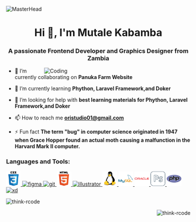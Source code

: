 ![MasterHead](https://files.readme.io/d14112d-Cloudsmith-Integrations-Banner-GitHub.png)
<h1 align="center">Hi 👋, I'm Mutale Kabamba</h1>
<h3 align="center">A passionate Frontend Developer and Graphics Designer from Zambia</h3>
<img align="right" alt="Coding" width="400" src="https://media1.tenor.com/m/2uyENRmiUt0AAAAC/coding.gif">

- 🔭 I’m currently collaborating on **Panuka Farm Website**

- 🌱 I’m currently learning **Phython, Laravel Framework,and Doker**

- 🤝 I’m looking for help with **best learning materials for Phython, Laravel Framework,and Doker**

- 📫 How to reach me **oristudio01@gmail.com**

- ⚡ Fun fact **The term "bug" in computer science originated in 1947 when Grace Hopper found an actual moth causing a malfunction in the Harvard Mark II computer.**


<h3 align="left">Languages and Tools:</h3>
<p align="left"> <a href="https://www.w3schools.com/css/" target="_blank" rel="noreferrer"> <img src="https://raw.githubusercontent.com/devicons/devicon/master/icons/css3/css3-original-wordmark.svg" alt="css3" width="40" height="40"/> </a> <a href="https://www.figma.com/" target="_blank" rel="noreferrer"> <img src="https://www.vectorlogo.zone/logos/figma/figma-icon.svg" alt="figma" width="40" height="40"/> </a> <a href="https://git-scm.com/" target="_blank" rel="noreferrer"> <img src="https://www.vectorlogo.zone/logos/git-scm/git-scm-icon.svg" alt="git" width="40" height="40"/> </a> <a href="https://www.w3.org/html/" target="_blank" rel="noreferrer"> <img src="https://raw.githubusercontent.com/devicons/devicon/master/icons/html5/html5-original-wordmark.svg" alt="html5" width="40" height="40"/> </a> <a href="https://www.adobe.com/in/products/illustrator.html" target="_blank" rel="noreferrer"> <img src="https://www.vectorlogo.zone/logos/adobe_illustrator/adobe_illustrator-icon.svg" alt="illustrator" width="40" height="40"/> </a> <a href="https://www.linux.org/" target="_blank" rel="noreferrer"> <img src="https://raw.githubusercontent.com/devicons/devicon/master/icons/linux/linux-original.svg" alt="linux" width="40" height="40"/> </a> <a href="https://www.mysql.com/" target="_blank" rel="noreferrer"> <img src="https://raw.githubusercontent.com/devicons/devicon/master/icons/mysql/mysql-original-wordmark.svg" alt="mysql" width="40" height="40"/> </a> <a href="https://www.oracle.com/" target="_blank" rel="noreferrer"> <img src="https://raw.githubusercontent.com/devicons/devicon/master/icons/oracle/oracle-original.svg" alt="oracle" width="40" height="40"/> </a> <a href="https://www.photoshop.com/en" target="_blank" rel="noreferrer"> <img src="https://raw.githubusercontent.com/devicons/devicon/master/icons/photoshop/photoshop-line.svg" alt="photoshop" width="40" height="40"/> </a> <a href="https://www.php.net" target="_blank" rel="noreferrer"> <img src="https://raw.githubusercontent.com/devicons/devicon/master/icons/php/php-original.svg" alt="php" width="40" height="40"/> </a> <a href="https://www.adobe.com/products/xd.html" target="_blank" rel="noreferrer"> <img src="https://cdn.worldvectorlogo.com/logos/adobe-xd.svg" alt="xd" width="40" height="40"/> </a> </p>

<p>&nbsp;<img align="left" src="https://github-readme-stats.vercel.app/api?username=think-rcode&show_icons=true&locale=en" alt="think-rcode" /></p>

<p><img align="right" src="https://github-readme-streak-stats.herokuapp.com/?user=think-rcode&" alt="think-rcode" /></p>
